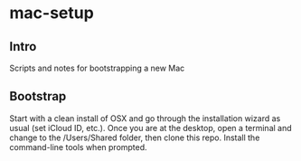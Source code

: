 # mac-setup
## Intro
Scripts and notes for bootstrapping a new Mac

## Bootstrap
Start with a clean install of OSX and go through the installation wizard as usual (set iCloud ID, etc.).  Once you are at the desktop, open a terminal and change to the /Users/Shared folder, then clone this repo.  Install the command-line tools when prompted.


